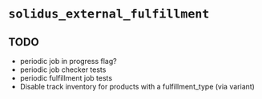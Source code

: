 # `solidus_external_fulfillment`

## TODO
* periodic job in progress flag?
* periodic job checker tests
* periodic fulfillment job tests
* Disable track inventory for products with a fulfillment_type (via variant)